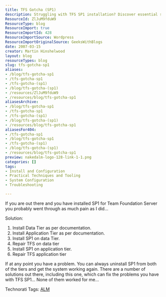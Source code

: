 ```yaml
---
title: TFS Gotcha (SP1)
description: Struggling with TFS SP1 installation? Discover essential steps and solutions to troubleshoot your Team Foundation Server setup effectively. Get back on track!
ResourceId: ZlJuM9fduW9
ResourceType: blog
ResourceImport: true
ResourceImportId: 428
ResourceImportSource: Wordpress
ResourceImportOriginalSource: GeeksWithBlogs
date: 2007-03-15
creator: Martin Hinshelwood
layout: blog
resourceTypes: blog
slug: tfs-gotcha-sp1
aliases:
- /blog/tfs-gotcha-sp1
- /tfs-gotcha-sp1
- /tfs-gotcha-(sp1)
- /blog/tfs-gotcha-(sp1)
- /resources/ZlJuM9fduW9
- /resources/blog/tfs-gotcha-sp1
aliasesArchive:
- /blog/tfs-gotcha-sp1
- /tfs-gotcha-sp1
- /tfs-gotcha-(sp1)
- /blog/tfs-gotcha-(sp1)
- /resources/blog/tfs-gotcha-sp1
aliasesFor404:
- /tfs-gotcha-sp1
- /blog/tfs-gotcha-sp1
- /tfs-gotcha-(sp1)
- /blog/tfs-gotcha-(sp1)
- /resources/blog/tfs-gotcha-sp1
preview: nakedalm-logo-128-link-1-1.png
categories: []
tags:
- Install and Configuration
- Practical Techniques and Tooling
- System Configuration
- Troubleshooting

---
```

If you are out there and you have installed SP1 for Team Foundation Server you probably went through as much pain as I did...

Solution:

1. Install Data Tier as per documentation.
2. Install Application Tier as per documentation.
3. Install SP1 on data Tier.
4. Repair TFS on data tier
5. Install SP1 on application tier.
6. Repair TFS application tier

If at any point you have a problem. You can always uninstall SP1 from both of the tiers and get the system working again. There are a number of solutions out there, including this one, which can fix the problems you have with TFS SP1... None of them worked for me...

Technorati Tags: [ALM](http://technorati.com/tags/ALM)
